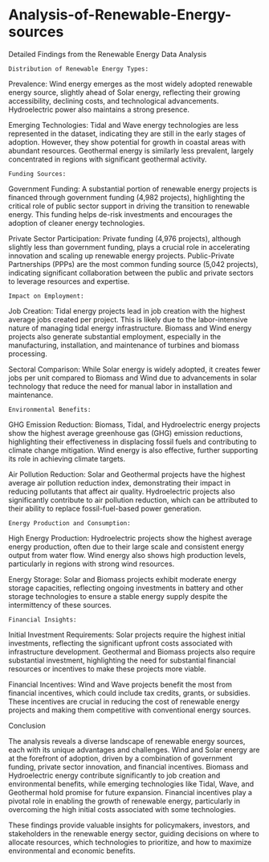 # Analysis-of-Renewable-Energy-sources
Detailed Findings from the Renewable Energy Data Analysis

    Distribution of Renewable Energy Types:

Prevalence: Wind energy emerges as the most widely adopted renewable energy source, slightly ahead of Solar energy, reflecting their growing accessibility, declining costs, and technological advancements. Hydroelectric power also maintains a strong presence.

Emerging Technologies: Tidal and Wave energy technologies are less represented in the dataset, indicating they are still in the early stages of adoption. However, they show potential for growth in coastal areas with abundant resources. Geothermal energy is similarly less prevalent, largely concentrated in regions with significant geothermal activity.

    Funding Sources:

Government Funding: A substantial portion of renewable energy projects is financed through government funding (4,982 projects), highlighting the critical role of public sector support in driving the transition to renewable energy. This funding helps de-risk investments and encourages the adoption of cleaner energy technologies.

Private Sector Participation: Private funding (4,976 projects), although slightly less than government funding, plays a crucial role in accelerating innovation and scaling up renewable energy projects. Public-Private Partnerships (PPPs) are the most common funding source (5,042 projects), indicating significant collaboration between the public and private sectors to leverage resources and expertise.

    Impact on Employment:

Job Creation: Tidal energy projects lead in job creation with the highest average jobs created per project. This is likely due to the labor-intensive nature of managing tidal energy infrastructure. Biomass and Wind energy projects also generate substantial employment, especially in the manufacturing, installation, and maintenance of turbines and biomass processing.

Sectoral Comparison: While Solar energy is widely adopted, it creates fewer jobs per unit compared to Biomass and Wind due to advancements in solar technology that reduce the need for manual labor in installation and maintenance.

    Environmental Benefits:

GHG Emission Reduction: Biomass, Tidal, and Hydroelectric energy projects show the highest average greenhouse gas (GHG) emission reductions, highlighting their effectiveness in displacing fossil fuels and contributing to climate change mitigation. Wind energy is also effective, further supporting its role in achieving climate targets.

Air Pollution Reduction: Solar and Geothermal projects have the highest average air pollution reduction index, demonstrating their impact in reducing pollutants that affect air quality. Hydroelectric projects also significantly contribute to air pollution reduction, which can be attributed to their ability to replace fossil-fuel-based power generation.

    Energy Production and Consumption:

High Energy Production: Hydroelectric projects show the highest average energy production, often due to their large scale and consistent energy output from water flow. Wind energy also shows high production levels, particularly in regions with strong wind resources.

Energy Storage: Solar and Biomass projects exhibit moderate energy storage capacities, reflecting ongoing investments in battery and other storage technologies to ensure a stable energy supply despite the intermittency of these sources.

    Financial Insights:

Initial Investment Requirements: Solar projects require the highest initial investments, reflecting the significant upfront costs associated with infrastructure development. Geothermal and Biomass projects also require substantial investment, highlighting the need for substantial financial resources or incentives to make these projects more viable.

Financial Incentives: Wind and Wave projects benefit the most from financial incentives, which could include tax credits, grants, or subsidies. These incentives are crucial in reducing the cost of renewable energy projects and making them competitive with conventional energy sources.

Conclusion

The analysis reveals a diverse landscape of renewable energy sources, each with its unique advantages and challenges. Wind and Solar energy are at the forefront of adoption, driven by a combination of government funding, private sector innovation, and financial incentives. Biomass and Hydroelectric energy contribute significantly to job creation and environmental benefits, while emerging technologies like Tidal, Wave, and Geothermal hold promise for future expansion. Financial incentives play a pivotal role in enabling the growth of renewable energy, particularly in overcoming the high initial costs associated with some technologies.

These findings provide valuable insights for policymakers, investors, and stakeholders in the renewable energy sector, guiding decisions on where to allocate resources, which technologies to prioritize, and how to maximize environmental and economic benefits.
